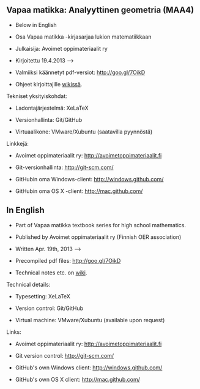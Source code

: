 ## Vapaa matikka: Analyyttinen geometria (MAA4)

* Below in English

* Osa Vapaa matikka -kirjasarjaa lukion matematiikkaan

* Julkaisija: Avoimet oppimateriaalit ry

* Kirjoitettu 19.4.2013 -->

* Valmiiksi käännetyt pdf-versiot: http://goo.gl/7OikD

* Ohjeet kirjoittajille [wikissä](https://github.com/avoimet-oppimateriaalit-ry/vapaa-matikka/wiki).

Tekniset yksityiskohdat:
* Ladontajärjestelmä: XeLaTeX

* Versionhallinta: Git/GitHub

* Virtuaalikone: VMware/Xubuntu (saatavilla pyynnöstä)

Linkkejä:
* Avoimet oppimateriaalit ry: http://avoimetoppimateriaalit.fi

* Git-versionhallinta: http://git-scm.com/

* GitHubin oma Windows-client: http://windows.github.com/

* GitHubin oma OS X -client: http://mac.github.com/

## In English

* Part of Vapaa matikka textbook series for high school mathematics.

* Published by Avoimet oppimateriaalit ry (Finnish OER association)

* Written Apr. 19th, 2013 -->

* Precompiled pdf files: http://goo.gl/7OikD

* Technical notes etc. on [wiki](https://github.com/avoimet-oppimateriaalit-ry/vapaa-matikka/wiki).

Technical details:
* Typesetting: XeLaTeX

* Version control: Git/GitHub

* Virtual machine: VMware/Xubuntu (available upon request)

Links:
* Avoimet oppimateriaalit ry: http://avoimetoppimateriaalit.fi

* Git version control: http://git-scm.com/

* GitHub's own Windows client: http://windows.github.com/

* GitHub's own OS X client: http://mac.github.com/

